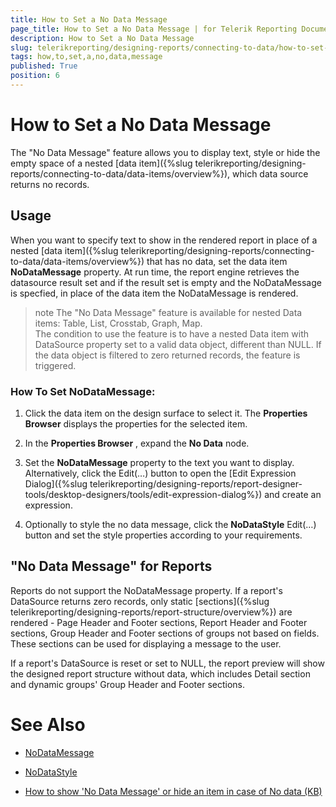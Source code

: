 ```yaml
---
title: How to Set a No Data Message
page_title: How to Set a No Data Message | for Telerik Reporting Documentation
description: How to Set a No Data Message
slug: telerikreporting/designing-reports/connecting-to-data/how-to-set-a-no-data-message
tags: how,to,set,a,no,data,message
published: True
position: 6
---
```


# How to Set a No Data Message

The "No Data Message" feature allows you to display text, style or hide the empty space of a nested [data item]({%slug telerikreporting/designing-reports/connecting-to-data/data-items/overview%}), which data source returns no records.   

## Usage

When you want to specify text to show in the rendered report in place of a nested [data item]({%slug telerikreporting/designing-reports/connecting-to-data/data-items/overview%}) that has no data, set the data item __NoDataMessage__ property. At run time, the report engine retrieves the datasource result set and if the result set is empty and the NoDataMessage is specfied, in place of the data item the NoDataMessage is rendered.         

>note The "No Data Message" feature is available for nested Data items: Table, List, Crosstab, Graph, Map.  
>The condition to use the feature is to have a nested Data item with DataSource property set to a valid data object, different than NULL. If the data object is filtered to zero returned records, the feature is triggered.      

### How To Set NoDataMessage:

1. Click the data item on the design surface to select it. The __Properties Browser__ displays the properties for the selected item.             

1. In the __Properties Browser__ , expand the __No Data__ node.             

1. Set the __NoDataMessage__ property to the text you want to display. Alternatively, click the Edit(…) button to open the [Edit Expression Dialog]({%slug telerikreporting/designing-reports/report-designer-tools/desktop-designers/tools/edit-expression-dialog%}) and create an expression.             

1. Optionally to style the no data message, click the __NoDataStyle__ Edit(…) button and set the style properties according to your requirements.             
        
## "No Data Message" for Reports

Reports do not support the NoDataMessage property. If a report's DataSource returns zero records, only static [sections]({%slug telerikreporting/designing-reports/report-structure/overview%}) are rendered - Page Header and Footer sections, Report Header and Footer sections, Group Header and Footer sections of groups not based on fields. These sections can be used for displaying a message to the user.         

If a report's DataSource is reset or set to NULL, the report preview will show the designed report structure without data, which includes Detail section and dynamic groups' Group Header and Footer sections.         

# See Also

 * [NoDataMessage](/reporting/api/Telerik.Reporting.DataItem#Telerik_Reporting_DataItem_NoDataMessage)

 * [NoDataStyle](/reporting/api/Telerik.Reporting.DataItem#Telerik_Reporting_DataItem_NoDataStyle)

 * [How to show 'No Data Message' or hide an item in case of No data (KB)](../../knowledge-base/how-to-show-no-data-message-or-hide-an-item-in-case-of-no-data)  